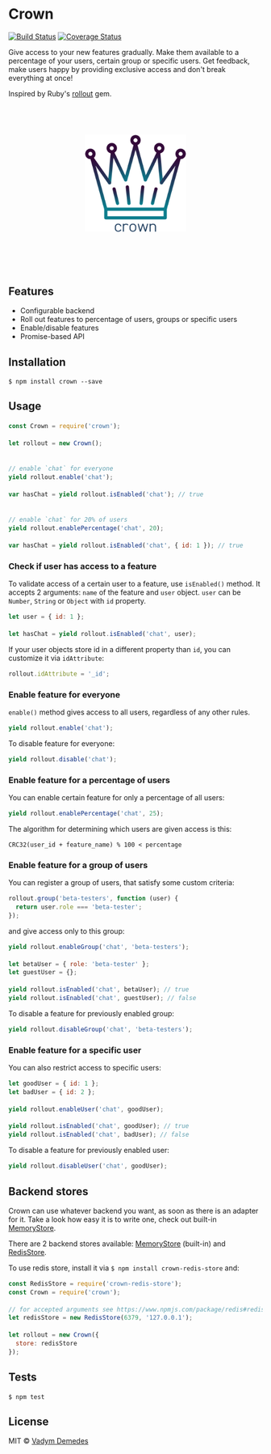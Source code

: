 # Crown

[![Build Status](https://travis-ci.org/vdemedes/crown.svg?branch=master)](https://travis-ci.org/vdemedes/crown) [![Coverage Status](https://coveralls.io/repos/vdemedes/crown/badge.svg?branch=master&service=github)](https://coveralls.io/github/vdemedes/crown?branch=master)

Give access to your new features gradually.
Make them available to a percentage of your users, certain group or specific users.
Get feedback, make users happy by providing exclusive access and don't break everything at once!

Inspired by Ruby's [rollout](https://github.com/FetLife/rollout) gem.


<h1 align="center">
  <br>
  <img width="200" src="media/logo.png">
  <br>
  <br>
  <br>
</h1>


## Features

- Configurable backend
- Roll out features to percentage of users, groups or specific users
- Enable/disable features
- Promise-based API


## Installation

```
$ npm install crown --save
```


## Usage

```js
const Crown = require('crown');

let rollout = new Crown();


// enable `chat` for everyone
yield rollout.enable('chat');

var hasChat = yield rollout.isEnabled('chat'); // true


// enable `chat` for 20% of users
yield rollout.enablePercentage('chat', 20);

var hasChat = yield rollout.isEnabled('chat', { id: 1 }); // true
```

### Check if user has access to a feature

To validate access of a certain user to a feature, use `isEnabled()` method.
It accepts 2 arguments: `name` of the feature and `user` object.
`user` can be `Number`, `String` or `Object` with `id` property.

```js
let user = { id: 1 };

let hasChat = yield rollout.isEnabled('chat', user);
```

If your user objects store id in a different property than `id`,
you can customize it via `idAttribute`:

```js
rollout.idAttribute = '_id';
```


### Enable feature for everyone

`enable()` method gives access to all users, regardless of any other rules.

```js
yield rollout.enable('chat');
```

To disable feature for everyone:

```js
yield rollout.disable('chat');
```


### Enable feature for a percentage of users

You can enable certain feature for only a percentage of all users:

```js
yield rollout.enablePercentage('chat', 25);
```

The algorithm for determining which users are given access is this:

```
CRC32(user_id + feature_name) % 100 < percentage
```


### Enable feature for a group of users

You can register a group of users, that satisfy some custom criteria:

```js
rollout.group('beta-testers', function (user) {
  return user.role === 'beta-tester';
});
```

and give access only to this group:

```js
yield rollout.enableGroup('chat', 'beta-testers');

let betaUser = { role: 'beta-tester' };
let guestUser = {};

yield rollout.isEnabled('chat', betaUser); // true
yield rollout.isEnabled('chat', guestUser); // false
```

To disable a feature for previously enabled group:

```js
yield rollout.disableGroup('chat', 'beta-testers');
```


### Enable feature for a specific user

You can also restrict access to specific users:

```js
let goodUser = { id: 1 };
let badUser = { id: 2 };

yield rollout.enableUser('chat', goodUser);

yield rollout.isEnabled('chat', goodUser); // true
yield rollout.isEnabled('chat', badUser); // false
```

To disable a feature for previously enabled user:

```js
yield rollout.disableUser('chat', goodUser);
```


## Backend stores

Crown can use whatever backend you want, as soon as there is an adapter for it.
Take a look how easy it is to write one, check out built-in [MemoryStore](https://github.com/vdemedes/crown-memory-store/blob/master/index.js).

There are 2 backend stores available: [MemoryStore](https://github.com/vdemedes/crown-memory-store) (built-in) and [RedisStore](https://github.com/vdemedes/crown-redis-store).

To use redis store, install it via `$ npm install crown-redis-store` and:

```js
const RedisStore = require('crown-redis-store');
const Crown = require('crown');

// for accepted arguments see https://www.npmjs.com/package/redis#redis-createclient
let redisStore = new RedisStore(6379, '127.0.0.1');

let rollout = new Crown({
  store: redisStore
});
```


## Tests

```
$ npm test
```


## License

MIT © [Vadym Demedes](https://github.com/vdemedes)
